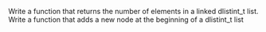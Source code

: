 Write a function that returns the number of elements in a linked dlistint_t list.
Write a function that adds a new node at the beginning of a dlistint_t list
